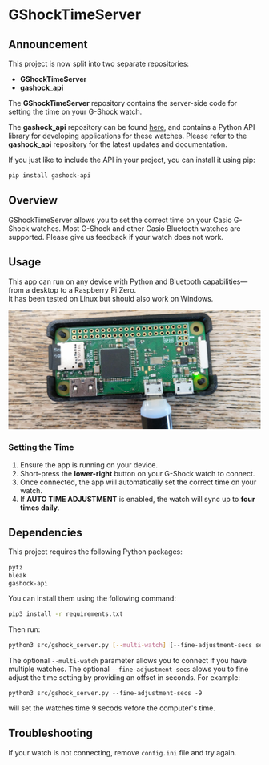 # GShockTimeServer

## Announcement

This project is now split into two separate repositories:

- **GShockTimeServer**
- **gashock_api**

The **GShockTimeServer** repository contains the server-side code for setting the time on your G-Shock watch.

The **gashock_api** repository can be found [here](https://github.com/izivkov/gshock_api), and contains a Python API library for developing applications for these watches. Please refer to the **gashock_api** repository for the latest updates and documentation.

If you just like to include the API in your project, you can install it using pip:

```bash
pip install gashock-api
```

## Overview

GShockTimeServer allows you to set the correct time on your Casio G-Shock watches. Most G-Shock and other Casio Bluetooth watches are supported. Please give us feedback if your watch does not work.

## Usage

This app can run on any device with Python and Bluetooth capabilities—from a desktop to a Raspberry Pi Zero.  
It has been tested on Linux but should also work on Windows.

![Pi Zero Running the Server](images/pizero.jpg)

### Setting the Time

1. Ensure the app is running on your device.
2. Short-press the **lower-right** button on your G-Shock watch to connect.
3. Once connected, the app will automatically set the correct time on your watch.
4. If **AUTO TIME ADJUSTMENT** is enabled, the watch will sync up to **four times daily**.

## Dependencies

This project requires the following Python packages:

```
pytz
bleak
gashock-api
```

You can install them using the following command:

```bash
pip3 install -r requirements.txt
```

Then run:

```bash
python3 src/gshock_server.py [--multi-watch] [--fine-adjustment-secs secs]
```

The optional `--multi-watch` parameter allows you to connect if you have multiple watches.
The optional `--fine-adjustment-secs` alows you to fine adjust the time setting by providing an offset in seconds. For example:
```
python3 src/gshock_server.py --fine-adjustment-secs -9
```
will set the watches time 9 secods vefore the computer's time.

## Troubleshooting
If your watch is not connecting, remove `config.ini` file and try again.

